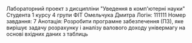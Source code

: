  Лабораторний проект
  з дисципліни "Уведення в комп'ютерні науки"
  Студента 1 курсу 4 групи ФІТ
  Омельчука Дмитра
  Логін: 111111
  Номер завдання: 7
  Анотація:
  Розробити програмне забезпечення (ПЗ), яке вирішує задачу розрахунку і аналізу валового доходу
  універмагу на основі вхідних даних з таблиць
